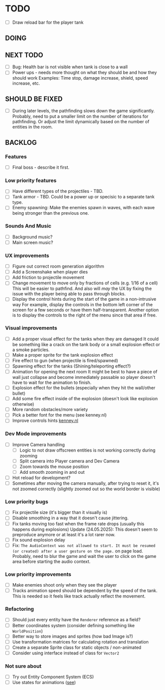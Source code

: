 # TODO
- [ ] Draw reload bar for the player tank

## DOING

## NEXT TODO
- [ ] Bug: Health bar is not visible when tank is close to a wall
- [ ] Power ups - needs more thought on what they should be and how they should work
      Examples: Time stop, damage increase, shield, speed increase, etc.

## SHOULD BE FIXED
- [ ] During later levels, the pathfinding slows down the game significantly.
      Probably, need to put a smaller limit on the number of iterations for
      pathfinding. Or adjust the limit dynamically based on the number of entities
      in the room.

## BACKLOG

### Features
- [ ] Final boss - describe it first.

### Low priority features
- [ ] Have different types of the projectiles - TBD.
- [ ] Tank armor - TBD. Could be a power up or specisic to a separate tank type.
- [ ] Enemy spawning: Make the enemies spawn in waves, with each wave being stronger than the previous one.

### Sounds And Music
- [ ] Background music?
- [ ] Main screen music?

### UX improvements
- [ ] Figure out correct room generation algorithm
- [ ] Add a Screenshake when player dies
- [ ] Add friction to projectile movement
- [ ] Change movement to move only by fractions of cells (e.g. 1/16 of a cell)
      This will be easier to pathfind. And also will *may* the UX by fixing the issue with the player being able to pass through blocks.
- [ ] Display the control hints during the start of the game in a non-intrusive way
      For example, display the controls in the bottom left corner of the screen for a few seconds or have them half-transparent.
      Another option is to display the controls to the right of the menu since that area if free.

### Visual improvements
- [ ] Add a proper visual effect for the tanks when they are damaged
      It could be something like a crack on the tank body or a small explosion effect or a smoke particles.
- [ ] Make a proper sprite for the tank explosion effect
- [ ] Fire effect to gun (when projectile is fired/spawned)
- [ ] Spawning effect for the tanks (Shining/teleporting effect?)
- [ ] Animation for opening the next room
      It might be best to have a piece of wall just collapse and become immediately passable so player doesn't have to wait for the animation to finish.
- [ ] Explosion effect for the bullets (especially when they hit the wall/other bullet)
- [ ] Add some fire effect inside of the explosion (doesn't look like explosion otherwise)
- [ ] More random obstacles/more variety
- [ ] Pick a better font for the menu (see kenney.nl)
- [ ] Improve controls hints [kenney.nl](https://kenney.nl/assets/input-prompts)

### Dev Mode improvements
- [ ] Improve Camera handling
    - [ ] Logic to not draw offscreen entities is not working correctly during zooming
    - [ ] Split camera into Player camera and Dev Camera
    - [ ] Zoom towards the mouse position
    - [ ] Add smooth zooming in and out
- [ ] Hot reload for development?
- [ ] Sometimes after moving the camera manually, after trying to reset it, it's not zoomed correctly (slightly zoomed out so the world border is visible)

### Low priority bugs
- [ ] Fix projectile size (it's bigger than it visually is)
- [ ] Disable smoothing in a way that it doesn't cause jittering.
- [ ] Fix tanks moving too fast when the frame rate drops (usually this happens during explosions)
      Update (24.05.2025): This doesn't seem to preproduce anymore or at least it's a lot rarer now.
- [ ] Fix sound explosion delay
- [ ] Fix: `The AudioContext was not allowed to start. It must be resumed (or created) after a user gesture on the page.` on page load.
      Probably, need to blur the game and wait the user to click on the game area before starting the audio context.

### Low priority improvements
- [ ] Make enemies shoot only when they see the player
- [ ] Tracks animation speed should be dependent by the speed of the tank.
      This is needed so it feels like track actually reflect the movement.

### Refactoring
- [ ] Should just every entity have the `Renderer` reference as a field?
- [ ] Better coordinates system (consider defining something like `WorldPosition`)
- [ ] Better way to store images and sprites (how bad Image is?)
- [ ] Use transformation matrices for calculating rotation and translation
- [ ] Create a separate Sprite class for static objects / non-animated
- [ ] Consider using interface instead of class for `Vector2`

### Not sure about
- [ ] Try out Entity Component System (ECS)
- [ ] Use states for animations ([see](https://www.youtube.com/watch?v=e3LGFrHqqiI))
